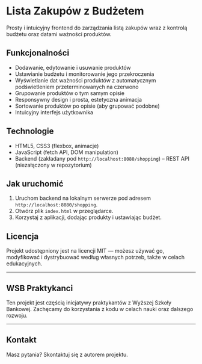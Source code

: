 # Lista Zakupów z Budżetem

Prosty i intuicyjny frontend do zarządzania listą zakupów wraz z kontrolą budżetu oraz datami ważności produktów.

## Funkcjonalności

- Dodawanie, edytowanie i usuwanie produktów
- Ustawianie budżetu i monitorowanie jego przekroczenia
- Wyświetlanie dat ważności produktów z automatycznym podświetleniem przeterminowanych na czerwono
- Grupowanie produktów o tym samym opisie
- Responsywny design i prosta, estetyczna animacja
- Sortowanie produktów po opisie (aby grupować podobne)
- Intuicyjny interfejs użytkownika

## Technologie

- HTML5, CSS3 (flexbox, animacje)
- JavaScript (fetch API, DOM manipulation)
- Backend (zakładany pod `http://localhost:8080/shopping`) – REST API (niezałączony w repozytorium)

## Jak uruchomić

1. Uruchom backend na lokalnym serwerze pod adresem `http://localhost:8080/shopping`.
2. Otwórz plik `index.html` w przeglądarce.
3. Korzystaj z aplikacji, dodając produkty i ustawiając budżet.

## Licencja

Projekt udostępniony jest na licencji MIT — możesz używać go, modyfikować i dystrybuować według własnych potrzeb, także w celach edukacyjnych.

---

## WSB Praktykanci

Ten projekt jest częścią inicjatywy praktykantów z Wyższej Szkoły Bankowej. Zachęcamy do korzystania z kodu w celach nauki oraz dalszego rozwoju.

---

## Kontakt

Masz pytania? Skontaktuj się z autorem projektu.

